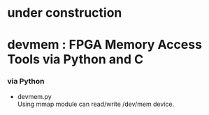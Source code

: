 # under construction
# devmem : FPGA Memory Access Tools via Python and C

### via Python

- devmem.py  
Using mmap module can read/write /dev/mem device.  
